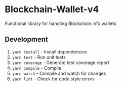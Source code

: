 # Blockchain-Wallet-v4 

Functional library for handling Blockchain.info wallets

## Development

1. `yarn install` - Install dependencies
2. `yarn test` - Run unit tests
3. `yarn coverage` - Generate test coverage report
4. `yarn compile` - Compile
5. `yarn watch` - Compile and watch for changes
6. `yarn lint` - Check for code style errors
